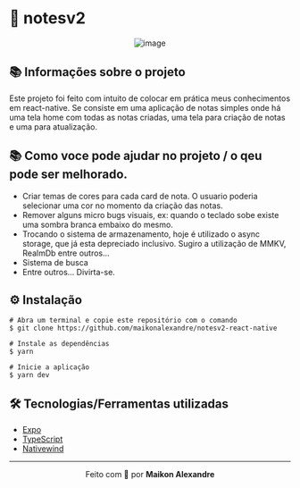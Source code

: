 # :page_facing_up: notesv2 
<div align="center">
  
![image](https://user-images.githubusercontent.com/86725282/215838044-57e09d65-4a10-4edd-b442-d65a52b2026e.png)
  
</div>

## 📚 Informações sobre o projeto
Este projeto foi feito com intuito de colocar em prática meus conhecimentos em react-native. Se consiste em uma aplicação de notas simples onde há uma tela home com todas as notas criadas, uma tela para criação de notas e uma para atualização.

## 📚 Como voce pode ajudar no projeto / o qeu pode ser melhorado.
- Criar temas de cores para cada card de nota. O usuario poderia selecionar uma cor no momento da criação das notas.
- Remover alguns micro bugs visuais, ex: quando o teclado sobe existe uma sombra branca embaixo do mesmo.
- Trocando o sistema de armazenamento, hoje é utilizado o async storage, que já esta depreciado inclusivo. Sugiro a utilização de MMKV, RealmDb entre outros...
- Sistema de busca
- Entre outros... Divirta-se.


## ⚙️ Instalação
```
# Abra um terminal e copie este repositório com o comando
$ git clone https://github.com/maikonalexandre/notesv2-react-native
```
```
# Instale as dependências
$ yarn

# Inicie a aplicação
$ yarn dev
```

## 🛠️ Tecnologias/Ferramentas utilizadas

* [Expo](https://docs.expo.dev/)
* [TypeScript](https://www.typescriptlang.org/)
* [Nativewind](https://www.nativewind.dev/)

<hr>
<p align="center">Feito com 💙 por <strong>Maikon Alexandre</strong></p>
